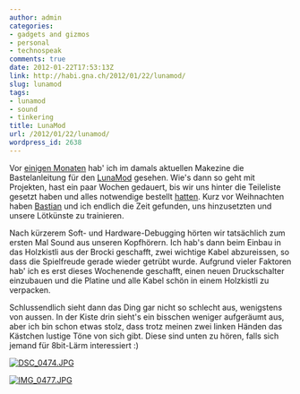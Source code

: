 ```yaml
---
author: admin
categories:
- gadgets and gizmos
- personal
- technospeak
comments: true
date: 2012-01-22T17:53:13Z
link: http://habi.gna.ch/2012/01/22/lunamod/
slug: lunamod
tags:
- lunamod
- sound
- tinkering
title: LunaMod
url: /2012/01/22/lunamod/
wordpress_id: 2638
---
```


Vor [einigen Monaten](http://status.davidhaberthuer.ch/notice/2292) hab' ich im damals aktuellen Makezine die Bastelanleitung für den [LunaMod](http://makezine.com/26/lunamod/) gesehen. Wie's dann so geht mit Projekten, hast ein paar Wochen gedauert, bis wir uns hinter die Teileliste gesetzt haben und alles notwendige bestellt [hatten](http://status.davidhaberthuer.ch/notice/4872). Kurz vor Weihnachten haben [Bastian](http://bastianwidmer.ch/) und ich endlich die Zeit gefunden, uns hinzusetzten und unsere Lötkünste zu trainieren.




Nach kürzerem Soft- und Hardware-Debugging hörten wir tatsächlich zum ersten Mal Sound aus unseren Kopfhörern. Ich hab's dann beim Einbau in das Holzkistli aus der Brocki geschafft, zwei wichtige Kabel abzureissen, so dass die Spielfreude gerade wieder getrübt wurde. Aufgrund vieler Faktoren hab' ich es erst dieses Wochenende geschafft, einen neuen Druckschalter einzubauen und die Platine und alle Kabel schön in einem Holzkistli zu verpacken.




Schlussendlich sieht dann das Ding gar nicht so schlecht aus, wenigstens von aussen. In der Kiste drin sieht's ein bisschen weniger aufgeräumt aus, aber ich bin schon etwas stolz, dass trotz meinen zwei linken Händen das Kästchen lustige Töne von sich gibt. Diese sind unten zu hören, falls sich jemand für 8bit-Lärm interessiert :)




[![DSC_0474.JPG](http://habi.gna.ch/wp-content/uploads/2012/01/DSC_0474-tm.jpg)](http://habi.gna.ch/wp-content/uploads/2012/01/DSC_04741.jpg)




[![IMG_0477.JPG](http://habi.gna.ch/wp-content/uploads/2012/01/IMG_0477-tm.jpg)](http://habi.gna.ch/wp-content/uploads/2012/01/IMG_0477.jpg)




